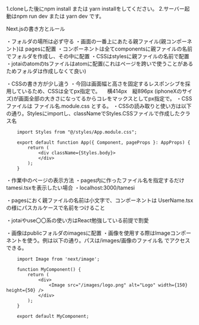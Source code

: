 1.cloneした後にnpm install または yarn installをしてください。
2.サーバー起動はnpm run dev または yarn dev です。

Next.jsの書き方とルール

・フォルダの場所は必ず守る
    ・画面の一番上にあたる親ファイル(親コンポーネント)は pagesに配置
    ・コンポーネントは全てcomponentsに親ファイルの名前でフォルダを作成し、その中に配置
    ・CSSはstylesに親ファイルの名前で配置
    ・jotaiのatomのtsファイルはatomに配置(これはページを跨いで使うことがあるためフォルダは作成しなくて良い)

・CSSの書き方が少し違う
    ・今回は画面幅と高さを固定するレスポンシブを採用しているため、CSSは全てpx指定で。
    　横414px　縦896px (iphoneXのサイズ)が画面全部の大きさになってるからコレをマックスとしてpx指定で。
    ・CSSファイルは ファイル名.module.css とする。
    ・CSSの読み取りと使い方は以下の通り。Stylesにimportし、classNameでStyles.CSSファイルで作成したクラス名

        import Styles from "@/styles/App.module.css";

        export default function App({ Component, pageProps }: AppProps) {
            return (
                <div className={Styles.body}>
                </div>
            );
        }

・作業中のページの表示方法
    ・pages内に作ったファイル名を指定するだけ tamesi.tsxを表示したい場合
        ・localhost:3000/tamesi

・pagesにおく親ファイルの名前は小文字で、コンポーネントは UserName.tsx の様にパスカルケースで名前をつけること

・jotaiやuse〇〇系の使い方はReact勉強している前提で割愛

・画像はpublicフォルダのimagesに配置
    ・画像を使用する際はImageコンポーネントを使う。例は以下の通り。パスは/images/画像のファイル名 でアクセスできる。

        import Image from 'next/image';

        function MyComponent() {
            return (
                <div>
                    <Image src="/images/logo.png" alt="Logo" width={150} height={50} />
                </div>
            );
        }

        export default MyComponent;